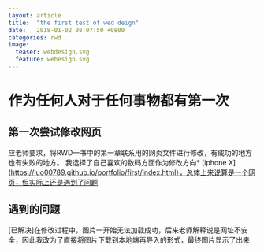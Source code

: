```yaml
---
layout: article
title:  "the first test of wed deign"
date:   2018-01-02 08:07:50 +0800
categories: rwd
image:
  teaser: webdesign.svg
  feature: webesign.svg
---
```


# 作为任何人对于任何事物都有第一次

## 第一次尝试修改网页

应老师要求，将RWD一书中的第一章联系用的网页文件进行修改，有成功的地方也有失败的地方。
我选择了自己喜欢的数码方面作为修改方向* [iphone X](https://luo00789.github.io/portfolio/first/index.html），总体上来说算是一个网页，但实际上还是遇到了问题

## 遇到的问题

[已解决]在修改过程中，图片一开始无法加载成功，后来老师解释说是网址不安全，因此我改为了直接将图片下载到本地端再导入的形式，最终图片显示了出来

